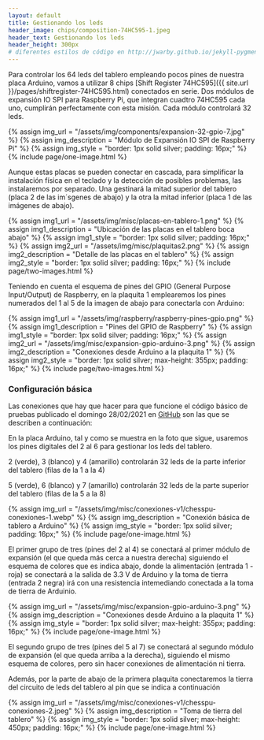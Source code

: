 ```yaml
---
layout: default
title: Gestionando los leds
header_image: chips/composition-74HC595-1.jpeg
header_text: Gestionando los leds
header_height: 300px
# diferentes estilos de código en http://jwarby.github.io/jekyll-pygments-themes/languages/java.html
---
```


Para controlar los 64 leds del tablero empleando pocos pines de nuestra placa Arduino, 
vamos a utilizar 8 chips [Shift Register 74HC595]({{ site.url }}/pages/shiftregister-74HC595.html)
conectados en serie. Dos módulos de expansión IO SPI para Raspberry Pi, que integran cuadtro 74HC595 cada uno, 
cumplirán perfectamente con esta misión. Cada módulo controlará 32 leds.

{% assign img_url = "/assets/img/components/expansion-32-gpio-7.jpg" %}
{% assign img_description = "Módulo de Expansión IO SPI de Raspberry Pi" %}
{% assign img_style = "border: 1px solid silver; padding: 16px;" %}
{% include page/one-image.html %}

Aunque estas placas se pueden conectar en cascada, para simplificar la instalación física en el 
teclado y la detección de posibles problemas, las instalaremos por separado. Una gestinará la
mitad superior del tablero (placa 2 de las im´sgenes de abajo) y la otra la mitad inferior (placa 1 de las imágenes de abajo).

{% assign img1_url = "/assets/img/misc/placas-en-tablero-1.png" %}
{% assign img1_description = "Ubicación de las placas en el tablero boca abajo" %}
{% assign img1_style = "border: 1px solid silver; padding: 16px;" %}
{% assign img2_url = "/assets/img/misc/plaquitas2.png" %}
{% assign img2_description = "Detalle de las placas en el tablero" %}
{% assign img2_style = "border: 1px solid silver; padding: 16px;" %}
{% include page/two-images.html %}


Teniendo en cuenta el esquema de pines del GPIO (General Purpose Input/Output) de Raspberry, en la plaquita 1 emplearemos
los pines numerados del 1 al 5 de la imagen de abajo para conectarla con Arduino:

{% assign img1_url = "/assets/img/raspberry/raspberry-pines-gpio.png" %}
{% assign img1_description = "Pines del GPIO de Raspberry" %}
{% assign img1_style = "border: 1px solid silver; padding: 16px;" %}
{% assign img2_url = "/assets/img/misc/expansion-gpio-arduino-3.png" %}
{% assign img2_description = "Conexiones desde Arduino a la plaquita 1" %}
{% assign img2_style = "border: 1px solid silver; max-height: 355px; padding: 16px;" %}
{% include page/two-images.html %}

### Configuración básica

Las conexiones que hay que hacer para que funcione el código básico de pruebas publicado el domingo 28/02/2021 en [GitHub](https://github.com/ChessPU/CheesPU/commit/2c5419ae76947343398257d88c867b60a352dc65) son las que se describen a continuación:

En la placa Arduino, tal y como se muestra en la foto que sigue, usaremos los pines digitales del 2 al 6 para gestionar los leds del tablero.

2 (verde), 3 (blanco) y 4 (amarillo) controlarán 32 leds de la parte inferior del tablero (filas de la 1 a la 4)


5 (verde), 6 (blanco) y 7 (amarillo) controlarán 32 leds de la parte superior del tablero (filas de la 5 a la 8)

{% assign img_url = "/assets/img/misc/conexiones-v1/chesspu-conexiones-1.webp" %}
{% assign img_description = "Conexión básica de tablero a Arduino" %}
{% assign img_style = "border: 1px solid silver; padding: 16px;" %}
{% include page/one-image.html %}

El primer grupo de tres (pines del 2 al 4) se conectará al primer módulo de expansión (el que queda más cerca a nuestra derecha) siguiendo el esquema de colores que es indica abajo, donde la alimentación (entrada 1 - roja) se conectará a la salida de 3.3 V de Arduino y la toma de tierra (entrada 2 negra) irá con una resistencia intemediando conectada a la toma de tierra de Arduinio.

{% assign img_url = "/assets/img/misc/expansion-gpio-arduino-3.png" %}
{% assign img_description = "Conexiones desde Arduino a la plaquita 1" %}
{% assign img_style = "border: 1px solid silver; max-height: 355px; padding: 16px;" %}
{% include page/one-image.html %}

El segundo grupo de tres (pines del 5 al 7) se conectará al segundo módulo de expansión (el que queda arriba a la derecha), siguiendo el mismo esquema de colores, pero sin hacer conexiones de alimentación ni tierra.

Además, por la parte de abajo de la primera plaquita conectaremos la tierra del circuito de leds del tablero al pin  que se indica a continuación

{% assign img_url = "/assets/img/misc/conexiones-v1/chesspu-conexiones-2.jpeg" %}
{% assign img_description = "Toma de tierra del tablero" %}
{% assign img_style = "border: 1px solid silver; max-height: 450px; padding: 16px;" %}
{% include page/one-image.html %}
